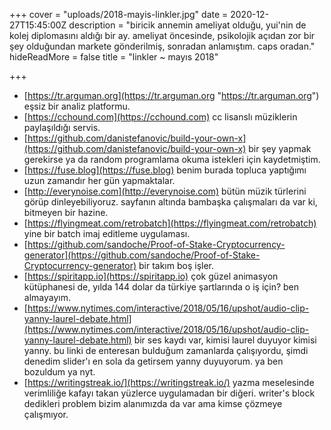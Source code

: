 +++
cover = "uploads/2018-mayis-linkler.jpg"
date = 2020-12-27T15:45:00Z
description = "biricik annemin ameliyat olduğu, yui'nin de kolej diplomasını aldığı bir ay. ameliyat öncesinde, psikolojik açıdan zor bir şey olduğundan markete gönderilmiş, sonradan anlamıştım. caps oradan."
hideReadMore = false
title = "linkler ~ mayıs 2018"

+++
* [https://tr.arguman.org](https://tr.arguman.org "https://tr.arguman.org") eşsiz bir analiz platformu.
* [https://cchound.com](https://cchound.com) cc lisanslı müziklerin paylaşıldığı servis.
* [https://github.com/danistefanovic/build-your-own-x](https://github.com/danistefanovic/build-your-own-x) bir şey yapmak gerekirse ya da random programlama okuma istekleri için kaydetmiştim.
* [https://fuse.blog](https://fuse.blog) benim burada topluca yaptığımı uzun zamandır her gün yapmaktalar.
* [http://everynoise.com](http://everynoise.com) bütün müzik türlerini görüp dinleyebiliyoruz. sayfanın altında bambaşka çalışmaları da var ki, bitmeyen bir hazine.
* [https://flyingmeat.com/retrobatch](https://flyingmeat.com/retrobatch) yine bir batch imaj editleme uygulaması.
* [https://github.com/sandoche/Proof-of-Stake-Cryptocurrency-generator](https://github.com/sandoche/Proof-of-Stake-Cryptocurrency-generator) bir takım boş işler.
* [https://spiritapp.io](https://spiritapp.io) çok güzel animasyon kütüphanesi de, yılda 144 dolar da türkiye şartlarında o iş için? ben almayayım.
* [https://www.nytimes.com/interactive/2018/05/16/upshot/audio-clip-yanny-laurel-debate.html](https://www.nytimes.com/interactive/2018/05/16/upshot/audio-clip-yanny-laurel-debate.html) bir ses kaydı var, kimisi laurel duyuyor kimisi yanny. bu linki de enteresan bulduğum zamanlarda çalışıyordu, şimdi denedim slider'ı en sola da getirsem yanny duyuyorum. ya ben bozuldum ya nyt.
* [https://writingstreak.io/](https://writingstreak.io/) yazma meselesinde verimliliğe kafayı takan yüzlerce uygulamadan bir diğeri. writer's block dedikleri problem bizim alanımızda da var ama kimse çözmeye çalışmıyor.